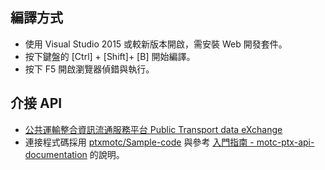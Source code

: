 ## 編譯方式

- 使用 Visual Studio 2015 或較新版本開啟，需安裝 Web 開發套件。
- 按下鍵盤的 [Ctrl] + [Shift]+ [B] 開始編譯。
- 按下 F5 開啟瀏覽器偵錯與執行。

## 介接 API

- [公共運輸整合資訊流通服務平台 Public Transport data eXchange](https://ptx.transportdata.tw/PTX/)
- 連接程式碼採用 [ptxmotc/Sample-code](https://github.com/ptxmotc/Sample-code) 與參考 [入門指南 - motc-ptx-api-documentation](https://motc-ptx-api-documentation.gitbook.io/motc-ptx-api-documentation/) 的說明。